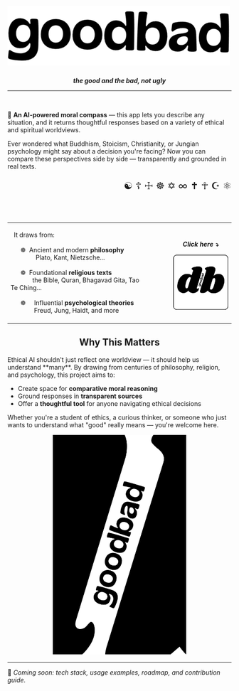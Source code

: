 # <img src="./logos/logo1.png" alt="Logo_vertical" width="500"/>
<p align="center">
  <em><strong>the good and the bad, not ugly</strong></em>
</p>

---
<br>

🧭 **An AI-powered moral compass** — this app lets you describe any situation, and it returns thoughtful responses based on a variety of ethical and spiritual worldviews.

Ever wondered what Buddhism, Stoicism, Christianity, or Jungian psychology might say about a decision you're facing? Now you can compare these perspectives side by side — transparently and grounded in real texts.

<p align="right" style="font-size: 22px;">
  ☯ ☦ ☩ ☸ ✡ ∞ ✝ ☥ ☪ ⚛
</p>



<table style="border-collapse: collapse; border: none; width: 100%;">
  <tr>
    <td style="border: none; padding-right: 50px;">
      <br>
      &nbsp;&nbsp;It draws from:<br><br>
      &nbsp;&nbsp;&nbsp;&nbsp;&nbsp;&nbsp;❁&nbsp;    Ancient and modern <b>philosophy</b><br>&nbsp;&nbsp;&nbsp;&nbsp;&nbsp;&nbsp;&nbsp;&nbsp;&nbsp;&nbsp;&nbsp;&nbsp;&nbsp;&nbsp; Plato, Kant, Nietzsche...<br><br>
      &nbsp;&nbsp;&nbsp;&nbsp;&nbsp;&nbsp;❁&nbsp;   Foundational <b>religious texts</b><br>&nbsp;&nbsp;&nbsp;&nbsp;&nbsp;&nbsp;&nbsp;&nbsp;&nbsp;&nbsp;&nbsp;&nbsp; the Bible, Quran, Bhagavad Gita, Tao Te Ching...&nbsp;&nbsp;&nbsp;&nbsp;&nbsp;&nbsp;&nbsp;&nbsp;&nbsp;&nbsp;&nbsp;&nbsp;&nbsp;&nbsp;&nbsp;&nbsp;&nbsp;&nbsp;&nbsp;&nbsp;&nbsp;&nbsp;&nbsp; <br><br>
      &nbsp;&nbsp;&nbsp;&nbsp;&nbsp;&nbsp;❁&nbsp;&nbsp;&nbsp;&nbsp;   Influential <b>psychological theories</b><br>&nbsp;&nbsp;&nbsp;&nbsp;&nbsp;&nbsp;&nbsp;&nbsp;&nbsp;&nbsp;&nbsp;&nbsp;&nbsp;&nbsp;Freud, Jung, Haidt, and more
      <br><br>
    </td>
    <br><br>
    <td style="text-align: center;">
       <p align="center">
  <em><strong>Click here ⤵</strong></em>
</p>
      <img src="./logos/logo.png" alt="Logo" width="200"/>
    </td>
  </tr>
</table>

<h2 align="center">Why This Matters</h2>
Ethical AI shouldn't just reflect one worldview — it should help us understand **many**. By drawing from centuries of philosophy, religion, and psychology, this project aims to:

- Create space for **comparative moral reasoning**
- Ground responses in **transparent sources**
- Offer a **thoughtful tool** for anyone navigating ethical decisions

Whether you're a student of ethics, a curious thinker, or someone who just wants to understand what "good" really means — you're welcome here.

<p align="center">
  <img src="./logos/logo2.png" alt="Logo" width="300"/>
</p>


---

🔧 *Coming soon: tech stack, usage examples, roadmap, and contribution guide.*

